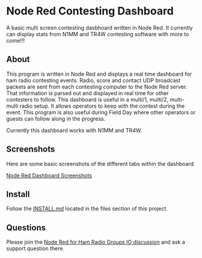 Node Red Contesting Dashboard
==============

A basic multi screen contesting dasbhoard written in Node Red.  It currently can display stats from N1MM and TR4W contesting software with more to come!!!

## About

This program is written in Node Red and displays a real time dashboard for ham radio contesting events.  Radio, score and contact UDP broadcast packets are sent from each contesting computer to the Node Red server.  That information is parsed out and displayed in real time for other contesters to follow.  This dashboard is useful in a multi/1, multi/2, multi-multi radio setup.  It allows operators to keep with the contest during the event.  This program is also useful during Field Day where other operators or guests can follow along in the progress.

Currently this dashboard works with N1MM and TR4W.

## Screenshots

Here are some basic screenshots of the different tabs within the dashboard.

[Node Red Dashboard Screenshots](https://photos.app.goo.gl/J67xuLADBU3CMHYh7)

## Install

Follow the [INSTALL.md](https://github.com/kylekrieg/Node-Red-Contesting-Dashboard/blob/master/INSTALL.md) located in the files section of this project.

## Questions

Please join the [Node Red for Ham Radio Groups IO discussion](https://groups.io/g/nodered-hamradio) and ask a support question there.

